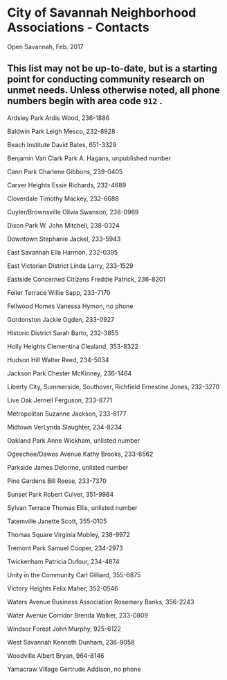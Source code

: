 # City of Savannah Neighborhood Associations - Contacts
Open Savannah, Feb. 2017

This list may not be up-to-date, but is a starting point for conducting community research on unmet needs. Unless otherwise noted, all phone numbers begin with area code `912` .
----------

Ardsley Park
Ardis Wood, 236-1886

Baldwin Park
Leigh Mesco, 232-8928

Beach Institute
David Bates, 651-3329

Benjamin Van Clark Park
A. Hagans, unpublished number

Cann Park
Charlene Gibbons, 239-0405

Carver Heights
Essie Richards, 232-4689

Cloverdale
Timothy Mackey, 232-6688

Cuyler/Brownsville
Olivia Swanson, 238-0969

Dixon Park
W. John Mitchell, 238-0324

Downtown
Stephanie Jackel, 233-5943

East Savannah
Ella Harmon, 232-0395

East Victorian District
Linda Larry, 233-1529

Eastside Concerned Citizens
Freddie Patrick, 236-8201

Feiler Terrace
Willie Sapp, 233-7170

Fellwood Homes
Vanessa Hymon, no phone

Gordonston
Jackie Ogden, 233-0927

Historic District
Sarah Barto, 232-3855

Holly Heights
Clementina Clealand, 353-8322

Hudson Hill
Walter Reed, 234-5034

Jackson Park
Chester McKinney, 236-1464

Liberty City, Summerside, Southover, Richfield
Ernestine Jones, 232-3270

Live Oak
Jernell Ferguson, 233-8771

Metropolitan
Suzanne Jackson, 233-8177

Midtown
VerLynda Slaughter, 234-8234

Oakland Park
Anne Wickham, unlisted number

Ogeechee/Dawes Avenue
Kathy Brooks, 233-6562

Parkside
James Delorme, unlisted number

Pine Gardens
Bill Reese, 233-7370

Sunset Park
Robert Culver, 351-9984

Sylvan Terrace
Thomas Ellis, unlisted number

Tatemville
Janette Scott, 355-0105

Thomas Square
Virginia Mobley, 238-9972

Tremont Park
Samuel Cooper, 234-2973

Twickenham
Patricia Dufour, 234-4874

Unity in the Community
Carl Gilliard, 355-6875

Victory Heights
Felix Maher, 352-0546

Waters Avenue Business Association
Rosemary Banks, 356-2243

Water Avenue Corridor
Brenda Walker, 233-0809

Windsor Forest
John Murphy, 925-6122

West Savannah
Kenneth Dunham, 236-9058

Woodville
Albert Bryan, 964-8146

Yamacraw Village
Gertrude Addison, no phone
